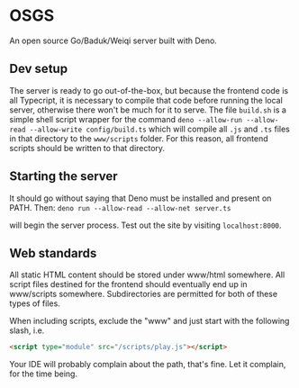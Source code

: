 # OSGS
An open source Go/Baduk/Weiqi server built with Deno.

## Dev setup
The server is ready to go out-of-the-box, but because the frontend code is all
Typecript, it is necessary to compile that code before running the local server, 
otherwise there won't be much for it to serve. The file `build.sh` is a simple
shell script wrapper for the command `deno --allow-run --allow-read --allow-write config/build.ts`
which will compile all `.js` and `.ts` files in that directory to the `www/scripts`
folder. For this reason, all frontend scripts should be written to that directory.

## Starting the server

It should go without saying that Deno must be installed and present on PATH. Then:
`deno run --allow-read --allow-net server.ts` 

will begin the server process. Test out the site by visiting `localhost:8000`.

## Web standards

All static HTML content should be stored under www/html somewhere. All script files
destined for the frontend should eventually end up in www/scripts somewhere. Subdirectories
are permitted for both of these types of files.

When including scripts, exclude the "www" and just start with the following slash, i.e.

```html
<script type="module" src="/scripts/play.js"></script>
```

Your IDE will probably complain about the path, that's fine. Let it complain, for the time being.